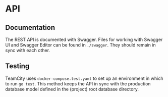 # API
## Documentation
The REST API is documented with Swagger. Files for working with Swagger UI and
Swagger Editor can be found in `./swagger`. They should remain in sync with
each other.
## Testing
TeamCity uses `docker-compose.test.yaml` to set up an environment in which to
run `go test`. This method keeps the API in sync with the production database
model defined in the (project) root database directory.

